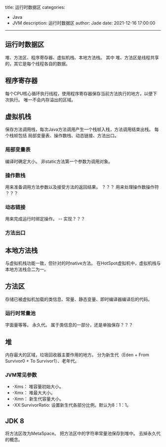 title: 运行时数据区
categories:
  - Java
  - JVM
description: 运行时数据区
author: Jade
date: 2021-12-16 17:00:00
---

## 运行时数据区
堆、方法区、程序寄存器、虚拟机栈、本地方法栈。
其中 堆、方法区是线程共享的，其它是每个线程各自的数据。

## 程序寄存器
每个CPU核心循环执行线程，使用程序寄存器保存当前方法执行的地方，以便下次执行。
唯一不会内存溢出的区域。

## 虚拟机栈
保存方法调用栈，每次Java方法调用产生一个栈帧入栈，方法调用结束出栈。
每个栈帧包括 局部变量表、操作数栈、动态链接、方法出口。

### 局部变量表
编译时确定大小。
非static方法第一个参数为调用对象。

### 操作数栈
用来准备调用方法参数以及接受方法的返回结果。 ？？？
用来处理操作数操作符 ？？？

### 动态链接
用来完成运行时绑定操作。 -- 实现？？？

### 方法出口

## 本地方法栈
与虚拟机栈功能一致，但针对的时native方法。
在HotSpot虚拟机中，虚拟机栈与本地方法栈合二为一。

## 方法区
存储已被虚拟机加载的类信息、常量、静态变量、即时编译器编译后的代码。

### 运行时常量池
字面量等等。
永久代。
属于类信息的一部分，还是单独保存？？？

## 堆
内存最大的区域，垃圾回收器主要作用的地方。
分为新生代（Eden + From Survivor0 + To Survivor1）、老年代。

### JVM常见参数
- -Xms： 堆容量初始大小。
- -Xmx： 堆最大大小。
- -Xmn： 新生代容量大小。
- -XX:SurvivorRatio: 设置新生代各部分比例。默认为8：1：1。

## JDK 8
将方法区改为MetaSpace。
把方法区中的字符串常量池保存到堆中。
去掉永久代的概念。
